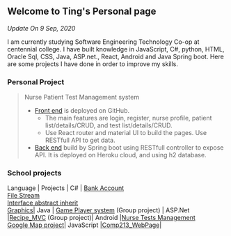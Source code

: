 ## Welcome to Ting's Personal page

<em>Update On 9 Sep, 2020</em>

I am currently studying Software Engineering Technology Co-op at centennial college. I have built knowledge in JavaScript, C#, python, HTML, Oracle Sql, CSS, Java, ASP.net., React, Android and Java Spring boot. Here are some projects I have done in order to improve my skills.    
 
### Personal Project

> Nurse Patient Test Management system
> - [Front end](https://constantlytiti.github.io/NursePatientTest_React) is deployed on GitHub. 
>   - The main features are login, register, nurse profile, patient list/details/CRUD, and test list/details/CRUD. 
>   - Use React router and material UI to build the pages. Use RESTfull API to get data.
> - [Back end](https://github.com/constantlyTiTi/nursePatientTest_Server) build by Spring boot using RESTfull controller to expose API. It is deployed on Heroku cloud, and using h2 database.


### School projects


 Language  |    Projects       |
     C#    |  [Bank Account](https://github.com/constantlyTiTi/Comp123_assignment_C-/tree/master/Assignment_03_BankAccount/Assignment_03_BankAccount)<br>[File Stream](https://github.com/constantlyTiTi/Comp123_assignment_C-/tree/master/Assignment_FileStream)<br>[Interface abstract inherit](https://github.com/constantlyTiTi/Comp123_assignment_C-/tree/master/Assignment_Interface_Abstract/Assignment_Interface_Abstract)<br>[Graphics](https://github.com/constantlyTiTi/Comp123_assignment_C-/tree/master/System_Drawing_Graphics/Lab5)|
    Java   | [Game Player system](https://github.com/constantlyTiTi/GamePlayer_Java) (Group project) |
   ASP.Net |[Recipe_MVC](https://github.com/constantlyTiTi/recipe_MVC) (Group project)|
   Android |[Nurse Tests Management](https://github.com/constantlyTiTi/NurseTestsManagement)<br>[Google Map project](https://github.com/constantlyTiTi/GoogleMapAssignmentLab05)|
JavaScript |[Comp213_WebPage](https://constantlytiti.github.io/Comp213_WebPage/)|




